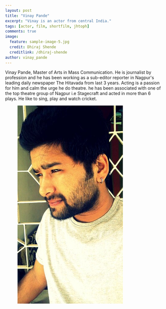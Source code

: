 ```yaml
---
layout: post
title: "Vinay Pande"
excerpt: "Vinay is an actor from central India."
tags: [actor, film, shortfilm, jhtoph]
comments: true
image:
  feature: sample-image-5.jpg
  credit: Dhiraj Shende
  creditlink: /dhiraj-shende
author: vinay_pande
---
```


 Vinay Pande, Master of Arts in Mass Communication. He is  journalist by profession and he has been working as a sub-editor reporter in Nagpur's leading daily newspaper The Hitavada from last 3 years. Acting is a passion for him and calm the urge he do theatre. he has been associated with one of the top theatre group of Nagpur i.e Stagecraft and acted in more than 6 plays. He like to sing, play and watch cricket.

 <figure>
    <a href="/images/vinay.jpeg"><img src="/images/vinay.jpeg"></a>
</figure>
